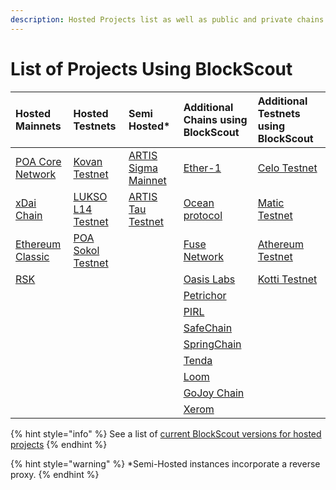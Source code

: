 ```yaml
---
description: Hosted Projects list as well as public and private chains using BlockScout
---
```


# List of Projects Using BlockScout

| **Hosted Mainnets** | **Hosted Testnets** | **Semi Hosted\*** | **Additional Chains using BlockScout** | **Additional Testnets using BlockScout** |
| :--- | :--- | :--- | :--- | :--- |
| [POA Core Network](https://blockscout.com/poa/core) | [Kovan Testnet](https://blockscout.com/eth/kovan) | [ARTIS Sigma Mainnet](https://blockscout.com/artis/sigma1) | [Ether-1](https://blocks.ether1.wattpool.net/) | [Celo Testnet](https://alfajores-blockscout.celo-testnet.org/) |
| [xDai Chain](https://blockscout.com/poa/dai) | [LUKSO L14 Testnet](https://blockscout.com/lukso/l14) | [ARTIS Tau Testnet](https://blockscout.com/artis/tau1) | [Ocean protocol](https://submarine.oceanprotocol.com/) | [Matic Testnet](https://explorer.testnet2.matic.network/) |
| [Ethereum Classic](https://blockscout.com/etc/mainnet) | [POA Sokol Testnet](https://blockscout.com/poa/sokol) |  | [Fuse Network](https://explorer.fuse.io/) | [Athereum Testnet](http://athexplorer.ava.network/) |
| [RSK](https://blockscout.com/rsk/mainnet) |  |  | [Oasis Labs](https://blockexplorer.oasiscloud.io/) | [Kotti Testnet](https://kottiexplorer.ethernode.io/) |
|  |  |  | [Petrichor](https://explorer.petrachor.com/) |  |
|  |  |  | [PIRL](http://pirl.es/) |  |
|  |  |  | [SafeChain](https://explorer.safechain.io) |  |
|  |  |  | [SpringChain](https://explorer.springrole.com/) |  |
|  |  |  | [Tenda](https://tenda.network) |  |
|  |  |  | [Loom](http://plasma-blockexplorer.dappchains.com/) |  |
|  |  |  | [GoJoy Chain](https://gojoychain.com/) |  |
|  |  |  | [Xerom](https://blocks.xerom.org/) |  |

{% hint style="info" %}
See a list of [current BlockScout versions for hosted projects](../about/use-cases/hosted-blockscout.md)
{% endhint %}

{% hint style="warning" %}
\*Semi-Hosted instances incorporate a reverse proxy.
{% endhint %}

